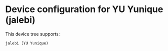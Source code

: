 Device configuration for YU Yunique (jalebi)
==============================
This device tree supports:

    jalebi (YU Yunique)

